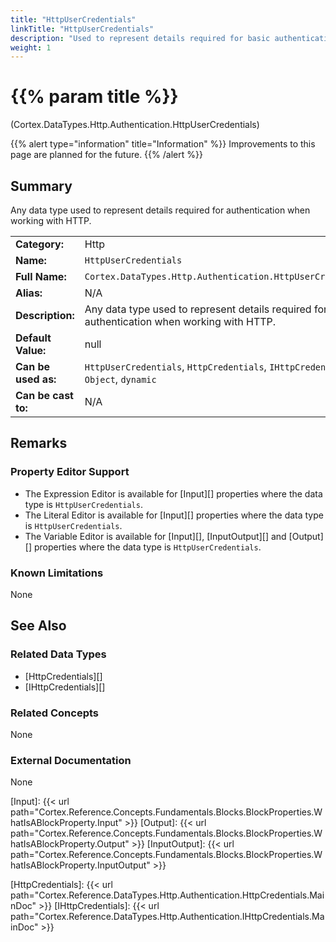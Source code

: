 ```yaml
---
title: "HttpUserCredentials"
linkTitle: "HttpUserCredentials"
description: "Used to represent details required for basic authentication when working with HTTP."
weight: 1
---
```


# {{% param title %}}

<p class="namespace">(Cortex.DataTypes.Http.Authentication.HttpUserCredentials)</p>

{{% alert type="information" title="Information" %}} Improvements to this page are planned for the future. {{% /alert %}}

## Summary

Any data type used to represent details required for authentication when working with HTTP.

| | |
|-|-|
| **Category:**          | Http                                            |
| **Name:**              | `HttpUserCredentials`                                      |
| **Full Name:**         | `Cortex.DataTypes.Http.Authentication.HttpUserCredentials`         |
| **Alias:**             | N/A                                                    |
| **Description:**       | Any data type used to represent details required for authentication when working with HTTP. |
| **Default Value:**     | null                                                   |
| **Can be used as:**    | `HttpUserCredentials`, `HttpCredentials`, `IHttpCredentials`, `Object`, `dynamic`                |
| **Can be cast to:**    | N/A                                                    |

## Remarks

### Property Editor Support

- The Expression Editor is available for [Input][] properties where the data type is `HttpUserCredentials`.
- The Literal Editor is available for [Input][] properties where the data type is `HttpUserCredentials`.
- The Variable Editor is available for [Input][], [InputOutput][] and [Output][] properties where the data type is `HttpUserCredentials`.

### Known Limitations

None

## See Also

### Related Data Types

- [HttpCredentials][]
- [IHttpCredentials][]

### Related Concepts

None

### External Documentation

None

[Input]: {{< url path="Cortex.Reference.Concepts.Fundamentals.Blocks.BlockProperties.WhatIsABlockProperty.Input" >}}
[Output]: {{< url path="Cortex.Reference.Concepts.Fundamentals.Blocks.BlockProperties.WhatIsABlockProperty.Output" >}}
[InputOutput]: {{< url path="Cortex.Reference.Concepts.Fundamentals.Blocks.BlockProperties.WhatIsABlockProperty.InputOutput" >}}

[HttpCredentials]: {{< url path="Cortex.Reference.DataTypes.Http.Authentication.HttpCredentials.MainDoc" >}}
[IHttpCredentials]: {{< url path="Cortex.Reference.DataTypes.Http.Authentication.IHttpCredentials.MainDoc" >}}
